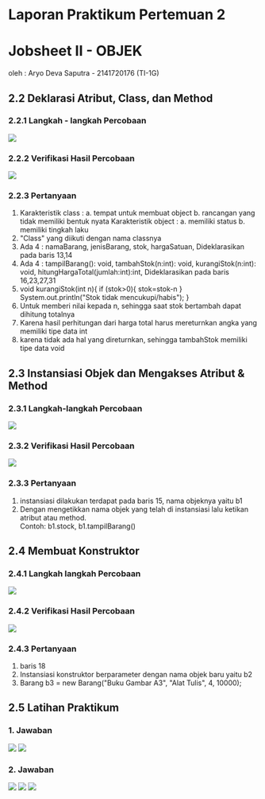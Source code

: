# Laporan Praktikum Pertemuan 2
# Jobsheet II - OBJEK 
oleh : Aryo Deva Saputra - 2141720176 (TI-1G)

## 2.2 Deklarasi Atribut, Class, dan Method 


### 2.2.1 Langkah - langkah Percobaan 

<img src="img/2.2.2.png">

### 2.2.2 Verifikasi Hasil Percobaan     

<img src = "img/2.2.1.png">

### 2.2.3 Pertanyaan

1. Karakteristik class :
    a. tempat untuk membuat object
    b. rancangan yang tidak memiliki bentuk nyata
    Karakteristik object : 
    a. memiliki status
    b. memiliki tingkah laku
2. "Class" yang diikuti dengan nama classnya
3. Ada 4 : namaBarang, jenisBarang, stok, hargaSatuan, Dideklarasikan pada baris 13,14
4. Ada 4 : tampilBarang(): void, tambahStok(n:int): void, kurangiStok(n:int): void, hitungHargaTotal(jumlah:int):int, Dideklarasikan pada baris 16,23,27,31
5. void kurangiStok(int n){
        if (stok>0){
        stok=stok-n
        } 
        System.out.println("Stok tidak mencukupi/habis");
    } 
6. Untuk memberi nilai kepada n, sehingga saat stok bertambah dapat dihitung totalnya
7. Karena hasil perhitungan dari harga total harus mereturnkan angka yang memiliki tipe data int
8. karena tidak ada hal yang direturnkan, sehingga tambahStok memiliki tipe data void

## 2.3 Instansiasi Objek dan Mengakses Atribut & Method 

### 2.3.1 Langkah-langkah Percobaan 

<img src="img/2.3.1.png">

### 2.3.2 Verifikasi Hasil Percobaan 

<img src="img/2.3.2.png">

### 2.3.3 Pertanyaan

1. instansiasi dilakukan terdapat pada baris 15, nama objeknya yaitu b1  
2. Dengan mengetikkan nama objek yang telah di instansiasi lalu ketikan atribut atau method.  
       Contoh: b1.stock, b1.tampilBarang()

## 2.4 Membuat Konstruktor

### 2.4.1 Langkah langkah Percobaan 

<img src="img/2.4.1.png">

### 2.4.2 Verifikasi Hasil Percobaan 

<img src="img/2.4.2.png">

### 2.4.3 Pertanyaan 

1. baris 18
2. Instansiasi konstruktor berparameter dengan nama objek baru yaitu b2
3. Barang b3 = new Barang("Buku Gambar A3", "Alat Tulis", 4, 10000);

## 2.5 Latihan Praktikum

### 1. Jawaban 

<img src="img/Praktikum%201.1.png">
<img src="img/Praktikum%201.2.png">

### 2. Jawaban 

<img src="img/Praktikum%202.1.png">
<img src="img/Praktikum%202.2.png">
<img src="img/Praktikum%202.3.png">

